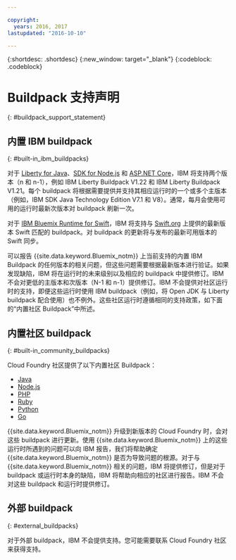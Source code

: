 ```yaml
---

copyright:
  years: 2016, 2017
lastupdated: "2016-10-10"

---
```


{:shortdesc: .shortdesc}
{:new_window: target="_blank"}
{:codeblock: .codeblock}

# Buildpack 支持声明
{: #buildpack_support_statement}


## 内置 IBM buildpack
{: #built-in_ibm_buildpacks}

对于 [Liberty for Java](/docs/runtimes/liberty/index.html)、[SDK for Node.js](/docs/runtimes/nodejs/index.html) 和 [ASP.NET Core](/docs/runtimes/dotnet/index.html)，IBM 将支持两个版本（n 和 n-1），例如 IBM Liberty Buildpack V1.22 和 IBM Liberty Buildpack V1.21。每个 buildpack 将根据需要提供并支持其相应运行时的一个或多个主版本（例如，IBM SDK Java Technology Edition V7.1 和 V8）。通常，每月会使用可用的运行时最新次版本对 buildpack 刷新一次。

对于 [IBM Bluemix Runtime for Swift](/docs/runtimes/swift/index.html)，IBM 将支持与 [Swift.org](http://swift.org) 上提供的最新版本 Swift 匹配的 buildpack。对 buildpack 的更新将与发布的最新可用版本的 Swift 同步。

可以报告 {{site.data.keyword.Bluemix_notm}} 上当前支持的内置 IBM Buildpack 的任何版本的相关问题，但这些问题需要根据最新版本进行验证。如果发现缺陷，IBM 将在运行时的未来级别以及相应的 buildpack 中提供修订。IBM 不会对更低的主版本和次版本（N-1 和 n-1）提供修订。IBM 不会提供对社区运行时的支持，即便这些运行时使用 IBM buildpack（例如，将 Open JDK 与 Liberty buildpack 配合使用）也不例外。这些社区运行时遵循相同的支持政策，如下面的“内置社区 Buildpack”中所述。

## 内置社区 buildpack
{: #built-in_community_buildpacks}

Cloud Foundry 社区提供了以下内置社区 Buildpack：

* [Java](/docs/runtimes/tomcat/index.html)
* [Node.js](https://github.com/cloudfoundry/nodejs-buildpack)
* [PHP](/docs/runtimes/php/index.html)
* [Ruby](/docs/runtimes/ruby/index.html)
* [Python](/docs/runtimes/python/index.html)
* [Go](/docs/runtimes/go/index.html)

{{site.data.keyword.Bluemix_notm}} 升级到新版本的 Cloud Foundry 时，会对这些 buildpack 进行更新。使用 {{site.data.keyword.Bluemix_notm}} 上的这些运行时所遇到的问题可以向 IBM 报告，我们将帮助确定 {{site.data.keyword.Bluemix_notm}} 是否为导致问题的根源。对于与 {{site.data.keyword.Bluemix_notm}} 相关的问题，IBM 将提供修订，但是对于 buildpack 或运行时本身的缺陷，IBM 将帮助向相应的社区进行报告。IBM 不会对这些 buildpack 和运行时提供修订。

## 外部 buildpack
{: #external_buildpacks}


对于外部 buildpack，IBM 不会提供支持。您可能需要联系 Cloud Foundry 社区来获得支持。
